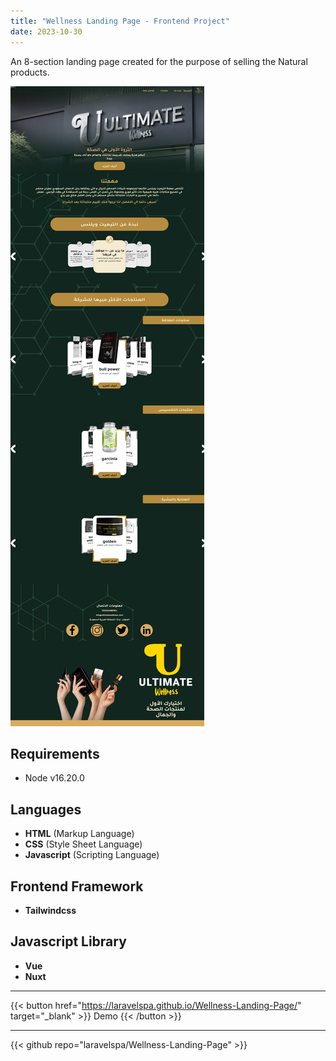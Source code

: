 ```yaml
---
title: "Wellness Landing Page - Frontend Project"
date: 2023-10-30
---
```

An 8-section landing page created for the purpose of selling the Natural products.

![Wellness Landing Page](/img/portfolio/wellness-landing-page/full-page.jpeg "Wellness Landing Page")

## Requirements
- Node v16.20.0

## Languages
- **HTML** (Markup Language)
- **CSS** (Style Sheet Language)
- **Javascript** (Scripting Language)

## Frontend Framework
- **Tailwindcss**

## Javascript Library
- **Vue**
- **Nuxt**

---
{{< button href="https://laravelspa.github.io/Wellness-Landing-Page/" target="_blank" >}}
Demo
{{< /button >}}

---
{{< github repo="laravelspa/Wellness-Landing-Page" >}}
